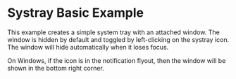 # Systray Basic Example

This example creates a simple system tray with an attached window. 
The window is hidden by default and toggled by left-clicking on the systray icon.
The window will hide automatically when it loses focus.

On Windows, if the icon is in the notification flyout, 
then the window will be shown in the bottom right corner. 

